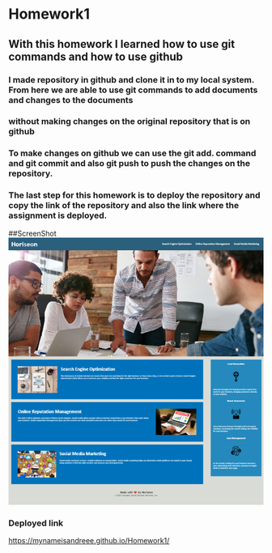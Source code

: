 # Homework1


## With this homework I learned how to use git commands and how to use github 
### I made repository in github and clone it in to my local system. From here we are able to use git commands to add documents and changes to the documents
### without making changes on the original repository that is on github
### To make changes on github we can use the git add. command and git commit and also git push to push the changes on the repository. 
### The last step for this homework is to deploy the repository and copy the link of the repository and also the link where the assignment is deployed. 

##ScreenShot
![alt text](<assets/images/Screenshot 2024-02-08 182554.png>)

### Deployed link
https://mynameisandreee.github.io/Homework1/